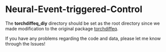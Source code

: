 # Neural-Event-triggered-Control

The **torchdiffeq_diy** directory should be set as the root directory since we made modification to the original package [torchdiffeq](https://github.com/rtqichen/torchdiffeq). 

If you have any problems regarding the code and data, please let me know through the Issues!
